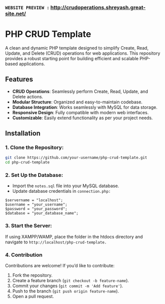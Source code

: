 ### `WEBSITE PREVIEW :` <a href="http://crudoperations.shreyash.great-site.net/" target="_blank">http://crudoperations.shreyash.great-site.net/</a>

# PHP CRUD Template

A clean and dynamic PHP template designed to simplify Create, Read, Update, and Delete (CRUD) operations for web applications. This repository provides a robust starting point for building efficient and scalable PHP-based applications.

## Features

- **CRUD Operations**: Seamlessly perform Create, Read, Update, and Delete actions.
- **Modular Structure**: Organized and easy-to-maintain codebase.
- **Database Integration**: Works seamlessly with MySQL for data storage.
- **Responsive Design**: Fully compatible with modern web interfaces.
- **Customizable**: Easily extend functionality as per your project needs.

## Installation

### 1. Clone the Repository:

```bash
git clone https://github.com/your-username/php-crud-template.git
cd php-crud-template
```

### 2. Set Up the Database:

- Import the `notes.sql` file into your MySQL database.
- Update database credentials in `connection.php:`
```
$servername = "localhost";
$username = "your_username";
$password = "your_password";
$database = "your_database_name";
```

### 3. Start the Server:

If using XAMPP/WAMP, place the folder in the htdocs directory and navigate to `http://localhost/php-crud-template.`

### 4. Contribution
Contributions are welcome! If you’d like to contribute:

1) Fork the repository.
2) Create a feature branch (`git checkout -b feature-name`).
3) Commit your changes (`git commit -m 'Add feature'`).
4) Push to the branch (`git push origin feature-name`).
5) Open a pull request.
